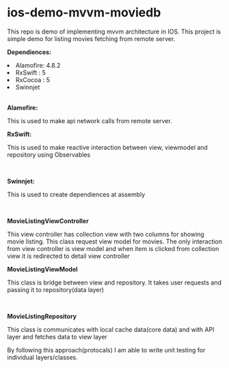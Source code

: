 # ios-demo-mvvm-moviedb

This repo is demo of implementing mvvm architecture in IOS. This project is simple demo for listing movies fetching
from remote server.

<b>Dependiences:</b>
<li>Alamofire: 4.8.2</li>
<li>RxSwift : 5</li>
<li>RxCocoa : 5</li>
<li>Swinnjet</li><br>
  
  <b>Alamofire:</b>
  <p>This is used to make api network calls from remote server.</p>
  
<b>RxSwift:</b>
<p>This is used to make reactive interaction between view, viewmodel and repository using Observables</p><br>

<b>Swinnjet:</b>
<p>This is used to create dependiences at assembly</p><br>

<b>MovieListingViewController</b>
  <p>This view controller has collection view with two columns for showing movie listing. This class request view model for movies. The only interaction from view controller is view model and when item is clicked from collection view it is redirected to detail view controller</p>
  
  <b>MovieListingViewModel</b>
  <p>This class is bridge between view and repository. It takes user requests and passing it to repository(data layer)</p><br>
  
<b>MovieListingRepository</b>
  <p>This class is communicates with local cache data(core data) and with API layer and fetches data to view layer</p>
  
  <p>By following this approach(protocals) I am able to write unit testing for individual layers/classes.
